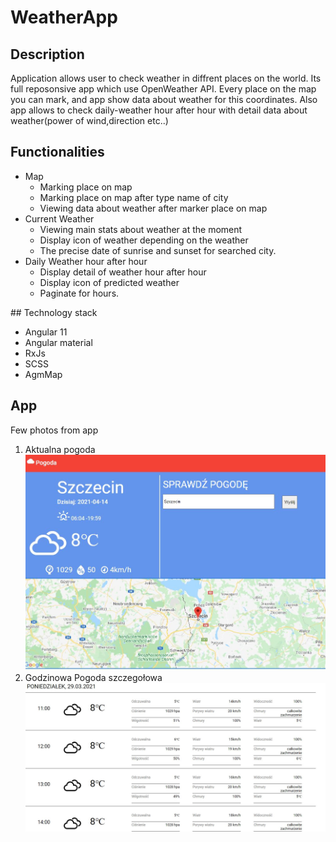 # WeatherApp

## Description
Application allows user to check weather in diffrent places on the world. Its full reposonsive app which use OpenWeather API. Every place on the map you can mark, and app show data about weather for this coordinates. Also app allows to check daily-weather hour after hour with detail data about weather(power of wind,direction etc..)


## Functionalities
<ul>
<li>
Map
  <ul>
    <li>Marking place on map</li>
    <li>Marking place on map after type name of city</li>
    <li>Viewing data about weather after marker place on map </li>
  </ul>
</li>
  <li>
 Current Weather
  <ul>
    <li>Viewing main stats about weather at the moment</li>
    <li>Display icon of weather depending on the weather</li>
    <li>The precise date of sunrise and sunset for searched city.</li>
  </ul>
</li>
  <li>
Daily Weather hour after hour
  <ul>
    <li>Display detail of weather hour after hour</li>
    <li>Display icon of predicted weather</li>
    <li>Paginate for hours.</li>
  </ul>
</li>

</ul>  
## Technology stack

<ul>
  <li>Angular 11</li>
  <li>Angular material</li>
  <li>RxJs</li>
  <li>SCSS</li>
  <li>AgmMap</li>
  
</ul>  

## App
Few photos from app 
1. Aktualna pogoda
![](ReadmeImg/current.JPG)
2. Godzinowa Pogoda szczegołowa
![](ReadmeImg/dialy.JPG)
